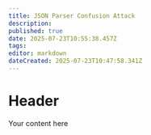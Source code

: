 ```yaml
---
title: JSON Parser Confusion Attack
description: 
published: true
date: 2025-07-23T10:55:38.457Z
tags: 
editor: markdown
dateCreated: 2025-07-23T10:47:58.341Z
---
```


# Header
Your content here